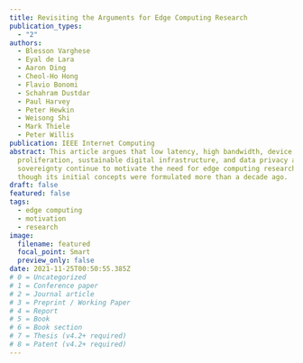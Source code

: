 ```yaml
---
title: Revisiting the Arguments for Edge Computing Research
publication_types:
  - "2"
authors:
  - Blesson Varghese
  - Eyal de Lara
  - Aaron Ding
  - Cheol-Ho Hong
  - Flavio Bonomi
  - Schahram Dustdar
  - Paul Harvey
  - Peter Hewkin
  - Weisong Shi
  - Mark Thiele
  - Peter Willis
publication: IEEE Internet Computing
abstract: This article argues that low latency, high bandwidth, device
  proliferation, sustainable digital infrastructure, and data privacy and
  sovereignty continue to motivate the need for edge computing research even
  though its initial concepts were formulated more than a decade ago.
draft: false
featured: false
tags:
  - edge computing
  - motivation
  - research
image:
  filename: featured
  focal_point: Smart
  preview_only: false
date: 2021-11-25T00:50:55.385Z
# 0 = Uncategorized
# 1 = Conference paper
# 2 = Journal article
# 3 = Preprint / Working Paper
# 4 = Report
# 5 = Book
# 6 = Book section
# 7 = Thesis (v4.2+ required)
# 8 = Patent (v4.2+ required)
---
```

